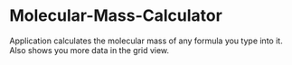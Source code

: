 # Molecular-Mass-Calculator
Application calculates the molecular mass of any formula you type into it. Also shows you more data in the grid view.
